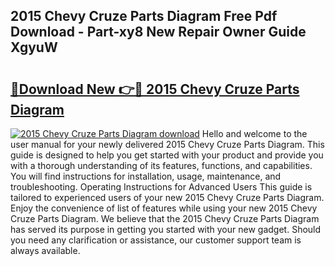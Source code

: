 ## 2015 Chevy Cruze Parts Diagram Free Pdf Download - Part-xy8 New Repair Owner Guide XgyuW

# <h2><a href="http://dfhz4rt.blite.top/?on=2015+Chevy+Cruze+Parts+Diagram">🔗Download New 👉🔴 2015 Chevy Cruze Parts Diagram</a></h2>

[![2015 Chevy Cruze Parts Diagram download](https://i.imgur.com/lujVjoI.png)](http://dfhz4rt.blite.top/?on=2015+Chevy+Cruze+Parts+Diagram)
Hello and welcome to the user manual for your newly delivered 2015 Chevy Cruze Parts Diagram. This guide is designed to help you get started with your product and provide you with a thorough understanding of its features, functions, and capabilities. You will find instructions for installation, usage, maintenance, and troubleshooting. Operating Instructions for Advanced Users This guide is tailored to experienced users of your new 2015 Chevy Cruze Parts Diagram. Enjoy the convenience of list of features while using your new 2015 Chevy Cruze Parts Diagram. We believe that the 2015 Chevy Cruze Parts Diagram has served its purpose in getting you started with your new gadget. Should you need any clarification or assistance, our customer support team is always available.
